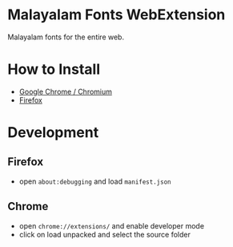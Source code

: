 # Malayalam Fonts WebExtension
Malayalam fonts for the entire web.


# How to Install
- [Google Chrome / Chromium](https://chrome.google.com/webstore/detail/malayalam-font/jgdfkpocgoliiikomkacimfdkedjdgfo)
- [Firefox](https://addons.mozilla.org/en-US/firefox/addon/malayalam-fonts/)


# Development
## Firefox
- open `about:debugging` and load `manifest.json`

## Chrome
- open `chrome://extensions/` and enable developer mode
- click on load unpacked and select the source folder

